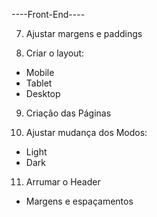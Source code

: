 ----Front-End----

<!-- 1. Inputs não estão pegando a margem inferior
2. Os ícones não estão aparecendo no Header e nos botões
3. Criar Número de pedidos na NavBar e no botão do header -->


<!-- 4. Seções
5. Tags
6. Seções dos prato -->

7. Ajustar margens e paddings

8. Criar o layout:
- Mobile
- Tablet
- Desktop

9. Criação das Páginas

10. Ajustar mudança dos Modos:
- Light
- Dark 

11. Arrumar o Header
- Margens e espaçamentos
